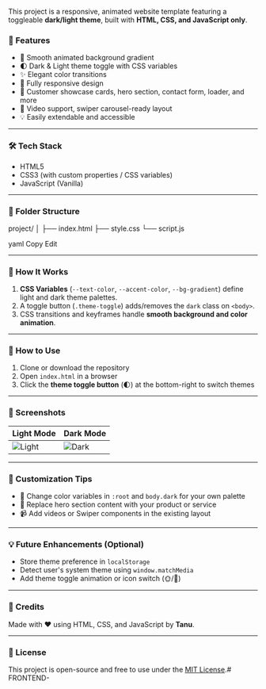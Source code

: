 This project is a responsive, animated website template featuring a toggleable **dark/light theme**, built with **HTML, CSS, and JavaScript only**.

### 🚀 Features

- 🌈 Smooth animated background gradient
- 🌓 Dark & Light theme toggle with CSS variables
- ✨ Elegant color transitions
- 📱 Fully responsive design
- 💬 Customer showcase cards, hero section, contact form, loader, and more
- 🎥 Video support, swiper carousel-ready layout
- 💡 Easily extendable and accessible

---

### 🛠 Tech Stack

- HTML5  
- CSS3 (with custom properties / CSS variables)  
- JavaScript (Vanilla)

---

### 📁 Folder Structure

project/
│
├── index.html
├── style.css
└── script.js

yaml
Copy
Edit

---

### 🔧 How It Works

1. **CSS Variables** (`--text-color`, `--accent-color`, `--bg-gradient`) define light and dark theme palettes.
2. A toggle button (`.theme-toggle`) adds/removes the `dark` class on `<body>`.
3. CSS transitions and keyframes handle **smooth background and color animation**.

---

### 🧪 How to Use

1. Clone or download the repository
2. Open `index.html` in a browser
3. Click the **theme toggle button** (🌓) at the bottom-right to switch themes

---

### 📸 Screenshots

| Light Mode | Dark Mode |
|------------|-----------|
| ![Light](screenshots/light.png) | ![Dark](screenshots/dark.png) |

---

### 📌 Customization Tips

- 🎨 Change color variables in `:root` and `body.dark` for your own palette
- 🔁 Replace hero section content with your product or service
- 📹 Add videos or Swiper components in the existing layout

---

### 💡 Future Enhancements (Optional)

- Store theme preference in `localStorage`
- Detect user's system theme using `window.matchMedia`
- Add theme toggle animation or icon switch (🌞/🌙)

---

### 🙌 Credits

Made with ❤️ using HTML, CSS, and JavaScript by **Tanu**.

---

### 📄 License

This project is open-source and free to use under the [MIT License](LICENSE).# FRONTEND-
